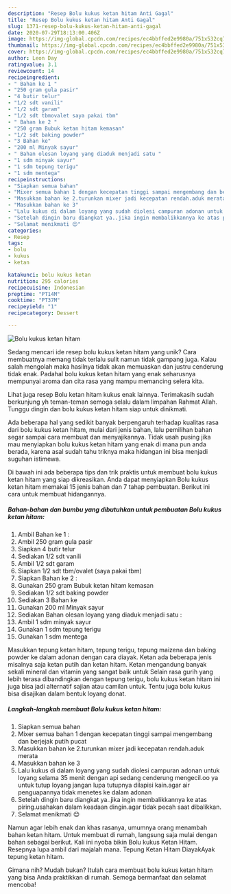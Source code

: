 ```yaml
---
description: "Resep Bolu kukus ketan hitam Anti Gagal"
title: "Resep Bolu kukus ketan hitam Anti Gagal"
slug: 1371-resep-bolu-kukus-ketan-hitam-anti-gagal
date: 2020-07-29T18:13:00.406Z
image: https://img-global.cpcdn.com/recipes/ec4bbffed2e9980a/751x532cq70/bolu-kukus-ketan-hitam-foto-resep-utama.jpg
thumbnail: https://img-global.cpcdn.com/recipes/ec4bbffed2e9980a/751x532cq70/bolu-kukus-ketan-hitam-foto-resep-utama.jpg
cover: https://img-global.cpcdn.com/recipes/ec4bbffed2e9980a/751x532cq70/bolu-kukus-ketan-hitam-foto-resep-utama.jpg
author: Leon Day
ratingvalue: 3.1
reviewcount: 14
recipeingredient:
- " Bahan ke 1 "
- "250 gram gula pasir"
- "4 butir telur"
- "1/2 sdt vanili"
- "1/2 sdt garam"
- "1/2 sdt tbmovalet saya pakai tbm"
- " Bahan ke 2 "
- "250 gram Bubuk ketan hitam kemasan"
- "1/2 sdt baking powder"
- "3 Bahan ke"
- "200 ml Minyak sayur"
- " Bahan olesan loyang yang diaduk menjadi satu "
- "1 sdm minyak sayur"
- "1 sdm tepung terigu"
- "1 sdm mentega"
recipeinstructions:
- "Siapkan semua bahan"
- "Mixer semua bahan 1 dengan kecepatan tinggi sampai mengembang dan berjejak putih pucat"
- "Masukkan bahan ke 2.turunkan mixer jadi kecepatan rendah.aduk merata"
- "Masukkan bahan ke 3"
- "Lalu kukus di dalam loyang yang sudah diolesi campuran adonan untuk loyang selama 35 menit dengan api sedang cenderung mengecil.oo ya untuk tutup loyang jangan lupa tutupnya dilapisi kain.agar air penguapannya tidak menetes ke dalam adonan"
- "Setelah dingin baru diangkat ya..jika ingin membalikkannya ke atas piring.usahakan dalam keadaan dingin.agar tidak pecah saat dibalikkan."
- "Selamat menikmati 😊"
categories:
- Resep
tags:
- bolu
- kukus
- ketan

katakunci: bolu kukus ketan 
nutrition: 295 calories
recipecuisine: Indonesian
preptime: "PT14M"
cooktime: "PT37M"
recipeyield: "1"
recipecategory: Dessert

---
```



![Bolu kukus ketan hitam](https://img-global.cpcdn.com/recipes/ec4bbffed2e9980a/751x532cq70/bolu-kukus-ketan-hitam-foto-resep-utama.jpg)

Sedang mencari ide resep bolu kukus ketan hitam yang unik? Cara membuatnya memang tidak terlalu sulit namun tidak gampang juga. Kalau salah mengolah maka hasilnya tidak akan memuaskan dan justru cenderung tidak enak. Padahal bolu kukus ketan hitam yang enak seharusnya mempunyai aroma dan cita rasa yang mampu memancing selera kita.

Lihat juga resep Bolu ketan hitam kukus enak lainnya. Terimakasih sudah berkunjung yh teman-teman semoga selalu dalam limpahan Rahmat Allah. Tunggu dingin dan bolu kukus ketan hitam siap untuk dinikmati.

Ada beberapa hal yang sedikit banyak berpengaruh terhadap kualitas rasa dari bolu kukus ketan hitam, mulai dari jenis bahan, lalu pemilihan bahan segar sampai cara membuat dan menyajikannya. Tidak usah pusing jika mau menyiapkan bolu kukus ketan hitam yang enak di mana pun anda berada, karena asal sudah tahu triknya maka hidangan ini bisa menjadi suguhan istimewa.


Di bawah ini ada beberapa tips dan trik praktis untuk membuat bolu kukus ketan hitam yang siap dikreasikan. Anda dapat menyiapkan Bolu kukus ketan hitam memakai 15 jenis bahan dan 7 tahap pembuatan. Berikut ini cara untuk membuat hidangannya.

<!--inarticleads1-->

##### Bahan-bahan dan bumbu yang dibutuhkan untuk pembuatan Bolu kukus ketan hitam:

1. Ambil  Bahan ke 1 :
1. Ambil 250 gram gula pasir
1. Siapkan 4 butir telur
1. Sediakan 1/2 sdt vanili
1. Ambil 1/2 sdt garam
1. Siapkan 1/2 sdt tbm/ovalet (saya pakai tbm)
1. Siapkan  Bahan ke 2 :
1. Gunakan 250 gram Bubuk ketan hitam kemasan
1. Sediakan 1/2 sdt baking powder
1. Sediakan 3 Bahan ke
1. Gunakan 200 ml Minyak sayur
1. Sediakan  Bahan olesan loyang yang diaduk menjadi satu :
1. Ambil 1 sdm minyak sayur
1. Gunakan 1 sdm tepung terigu
1. Gunakan 1 sdm mentega


Masukkan tepung ketan hitam, tepung terigu, tepung maizena dan baking powder ke dalam adonan dengan cara diayak. Ketan ada beberapa jenis misalnya saja ketan putih dan ketan hitam. Ketan mengandung banyak sekali mineral dan vitamin yang sangat baik untuk Selain rasa gurih yang lebih terasa dibandingkan dengan tepung terigu, bolu kukus ketan hitam ini juga bisa jadi alternatif sajian atau camilan untuk. Tentu juga bolu kukus bisa disajikan dalam bentuk loyang donat. 

<!--inarticleads2-->

##### Langkah-langkah membuat Bolu kukus ketan hitam:

1. Siapkan semua bahan
1. Mixer semua bahan 1 dengan kecepatan tinggi sampai mengembang dan berjejak putih pucat
1. Masukkan bahan ke 2.turunkan mixer jadi kecepatan rendah.aduk merata
1. Masukkan bahan ke 3
1. Lalu kukus di dalam loyang yang sudah diolesi campuran adonan untuk loyang selama 35 menit dengan api sedang cenderung mengecil.oo ya untuk tutup loyang jangan lupa tutupnya dilapisi kain.agar air penguapannya tidak menetes ke dalam adonan
1. Setelah dingin baru diangkat ya..jika ingin membalikkannya ke atas piring.usahakan dalam keadaan dingin.agar tidak pecah saat dibalikkan.
1. Selamat menikmati 😊


Namun agar lebih enak dan khas rasanya, umumnya orang menambah bahan ketan hitam. Untuk membuat di rumah, langsung saja mulai dengan bahan sebagai berikut. Kali ini nyoba bikin Bolu kukus Ketan Hitam. Resepnya lupa ambil dari majalah mana. Tepung Ketan Hitam DiayakAyak tepung ketan hitam. 

Gimana nih? Mudah bukan? Itulah cara membuat bolu kukus ketan hitam yang bisa Anda praktikkan di rumah. Semoga bermanfaat dan selamat mencoba!
